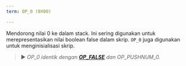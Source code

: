 ```yaml
---
term: OP_0 (0X00)

---
```

Mendorong nilai 0 ke dalam stack. Ini sering digunakan untuk merepresentasikan nilai boolean false dalam skrip. `OP_0` juga digunakan untuk menginisialisasi skrip.

> ► *OP_0 identik dengan **[OP_FALSE](/dictionnaire/O.md#op_false-0x00)** dan OP_PUSHNUM_0.*